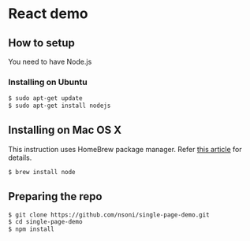 # React demo


## How to setup
You need to have Node.js

### Installing on Ubuntu

```bash
$ sudo apt-get update
$ sudo apt-get install nodejs
```

## Installing on Mac OS X

This instruction uses HomeBrew package manager. Refer
[this article](http://thechangelog.com/install-node-js-with-homebrew-on-os-x/)
for details.

```bash
$ brew install node
```

## Preparing the repo

```bash
$ git clone https://github.com/nsoni/single-page-demo.git
$ cd single-page-demo
$ npm install
```

